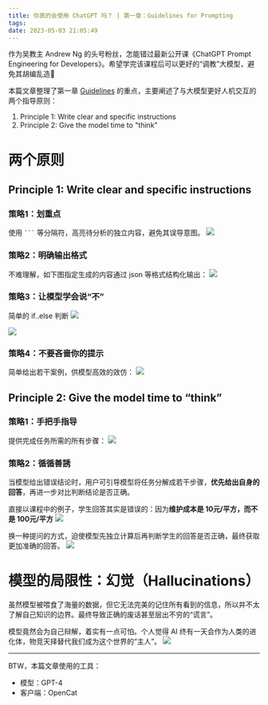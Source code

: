 ```yaml
---
title: 你真的会使用 ChatGPT 吗？ | 第一章：Guidelines for Prompting
tags:
date: 2023-05-03 21:05:49
---
```


作为吴教主 Andrew Ng 的头号粉丝，怎能错过最新公开课《ChatGPT Prompt Engineering for Developers》。希望学完该课程后可以更好的“调教”大模型，避免其胡编乱造🤣

本篇文章整理了第一章 [Guidelines](https://learn.deeplearning.ai/chatgpt-prompt-eng/lesson/2/guidelines) 的重点，主要阐述了与大模型更好人机交互的两个指导原则：
1. Principle 1: Write clear and specific instructions
2. Principle 2: Give the model time to "think"

<!--more-->

# 两个原则

## Principle 1: Write clear and specific instructions

### 策略1：划重点
使用 ```` ``` ```` 等分隔符，高亮待分析的独立内容，避免其误导意图。
![](/images/blog/2021-09-04-jvm-note/16830723690948.jpg)

### 策略2：明确输出格式
不难理解，如下图指定生成的内容通过 json 等格式结构化输出：
![](/images/blog/2021-09-04-jvm-note/16830192018694.jpg)

### 策略3：让模型学会说“不”
简单的 if..else 判断
![](/images/blog/2021-09-04-jvm-note/16830196562591.jpg)

![](/images/blog/2021-09-04-jvm-note/16830195655015.jpg)

### 策略4：不要吝啬你的提示
简单给出若干案例，供模型高效的效仿：
![](/images/blog/2021-09-04-jvm-note/16830200654353.jpg)


## Principle 2: Give the model time to “think”

### 策略1：手把手指导
提供完成任务所需的所有步骤：
![](/images/blog/2021-09-04-jvm-note/16830282120339.jpg)

### 策略2：循循善誘
当模型给出错误结论时，用户可引导模型将任务分解成若干步骤，**优先给出自身的回答**，再进一步对比判断结论是否正确。

直接以课程中的例子，学生回答其实是错误的：因为**维护成本是 10元/平方，而不是 100元/平方**
![](/images/blog/2021-09-04-jvm-note/16830310966012.jpg)

换一种提问的方式，迫使模型先独立计算后再判断学生的回答是否正确，最终获取更加准确的回答。
![](/images/blog/2021-09-04-jvm-note/16830316216662.jpg)

# 模型的局限性：幻觉（Hallucinations）
虽然模型被喂食了海量的数据，但它无法完美的记住所有看到的信息，所以并不太了解自己知识的边界。最终导致正确的废话甚至层出不穷的“谎言”。

模型竟然会为自己辩解，着实有一点可怕。个人觉得 AI 终有一天会作为人类的进化体，物竞天择替代我们成为这个世界的“主人”。
![](/images/blog/2021-09-04-jvm-note/16830318949352.jpg)
    
---

BTW，本篇文章使用的工具：
- 模型：GPT-4
- 客户端：OpenCat
